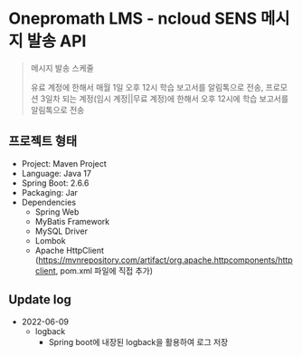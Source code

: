 # Onepromath LMS - ncloud SENS 메시지 발송 API

> 메시지 발송 스케줄
>
> 유료 계정에 한해서 매월 1일 오후 12시 학습 보고서를 알림톡으로 전송, 프로모션 3일차 되는 계정(임시 계정||무료 계정)에 한해서 오후 12시에 학습 보고서를 알림톡으로 전송

## 프로젝트 형태
- Project: Maven Project
- Language: Java 17
- Spring Boot: 2.6.6
- Packaging: Jar
- Dependencies
    - Spring Web
    - MyBatis Framework
    - MySQL Driver
    - Lombok
    - Apache HttpClient (https://mvnrepository.com/artifact/org.apache.httpcomponents/httpclient, pom.xml 파일에 직접 추가)

## Update log
- 2022-06-09
  - logback
    - Spring boot에 내장된 logback을 활용하여 로그 저장